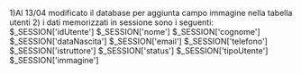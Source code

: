 1)Al 13/04 modificato il database per aggiunta campo immagine nella tabella utenti
2) i dati memorizzati in sessione sono i seguenti:
            $_SESSION['idUtente']
            $_SESSION['nome']
            $_SESSION['cognome']
            $_SESSION['dataNascita']
            $_SESSION['email']
            $_SESSION['telefono']
            $_SESSION['istruttore']
            $_SESSION['status']
            $_SESSION['tipoUtente']
            $_SESSION['immagine']
